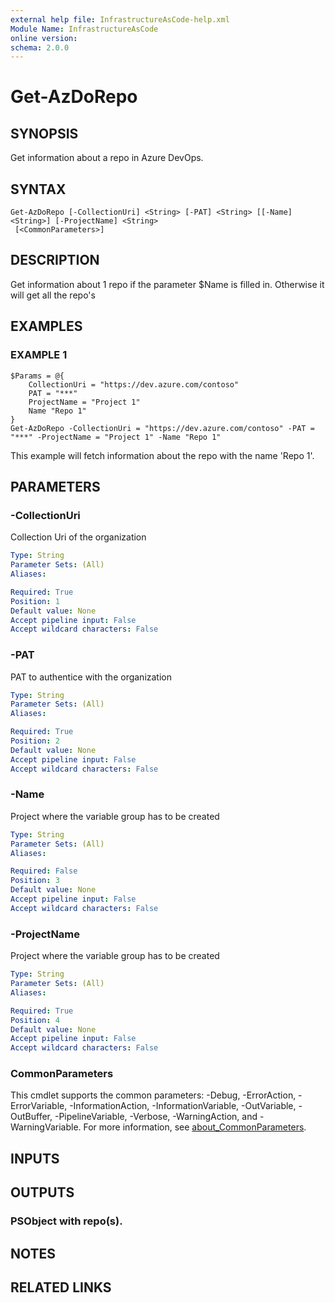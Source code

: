```yaml
---
external help file: InfrastructureAsCode-help.xml
Module Name: InfrastructureAsCode
online version:
schema: 2.0.0
---
```


# Get-AzDoRepo

## SYNOPSIS
Get information about a repo in Azure DevOps.

## SYNTAX

```
Get-AzDoRepo [-CollectionUri] <String> [-PAT] <String> [[-Name] <String>] [-ProjectName] <String>
 [<CommonParameters>]
```

## DESCRIPTION
Get information about 1 repo if the parameter $Name is filled in.
Otherwise it will get all the repo's

## EXAMPLES

### EXAMPLE 1
```
$Params = @{
    CollectionUri = "https://dev.azure.com/contoso"
    PAT = "***"
    ProjectName = "Project 1"
    Name "Repo 1"
}
Get-AzDoRepo -CollectionUri = "https://dev.azure.com/contoso" -PAT = "***" -ProjectName = "Project 1" -Name "Repo 1"
```

This example will fetch information about the repo with the name 'Repo 1'.

## PARAMETERS

### -CollectionUri
Collection Uri of the organization

```yaml
Type: String
Parameter Sets: (All)
Aliases:

Required: True
Position: 1
Default value: None
Accept pipeline input: False
Accept wildcard characters: False
```

### -PAT
PAT to authentice with the organization

```yaml
Type: String
Parameter Sets: (All)
Aliases:

Required: True
Position: 2
Default value: None
Accept pipeline input: False
Accept wildcard characters: False
```

### -Name
Project where the variable group has to be created

```yaml
Type: String
Parameter Sets: (All)
Aliases:

Required: False
Position: 3
Default value: None
Accept pipeline input: False
Accept wildcard characters: False
```

### -ProjectName
Project where the variable group has to be created

```yaml
Type: String
Parameter Sets: (All)
Aliases:

Required: True
Position: 4
Default value: None
Accept pipeline input: False
Accept wildcard characters: False
```

### CommonParameters
This cmdlet supports the common parameters: -Debug, -ErrorAction, -ErrorVariable, -InformationAction, -InformationVariable, -OutVariable, -OutBuffer, -PipelineVariable, -Verbose, -WarningAction, and -WarningVariable. For more information, see [about_CommonParameters](http://go.microsoft.com/fwlink/?LinkID=113216).

## INPUTS

## OUTPUTS

### PSObject with repo(s).
## NOTES

## RELATED LINKS
